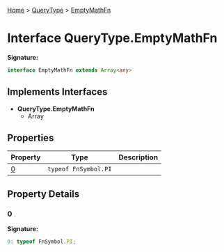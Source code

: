 [Home](../../../index.md) &gt; [QueryType](../../querytype.md) &gt; [EmptyMathFn](./emptymathfn.md)

# Interface QueryType.EmptyMathFn


<b>Signature:</b>

```typescript
interface EmptyMathFn extends Array<any> 
```

## Implements Interfaces

- <b>QueryType.EmptyMathFn</b>
    - Array

## Properties

|  Property | Type | Description |
|  --- | --- | --- |
|  [0](./emptymathfn.md#0-property) | `typeof FnSymbol.PI` |  |

## Property Details

<a id="0-property"></a>

### 0

<b>Signature:</b>

```typescript
0: typeof FnSymbol.PI;
```
